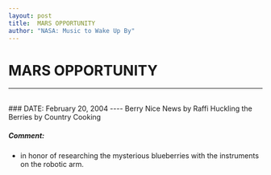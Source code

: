 ```yaml
---
layout: post
title:  MARS OPPORTUNITY
author: "NASA: Music to Wake Up By"
---
```


# MARS OPPORTUNITY
----
<br/>
### DATE: February 20, 2004
----
Berry Nice News by Raffi
Huckling the Berries by Country Cooking

##### Comment:
* in honor of researching the mysterious blueberries with the instruments on the robotic arm.

